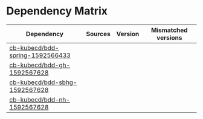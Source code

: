 # Dependency Matrix

Dependency | Sources | Version | Mismatched versions
---------- | ------- | ------- | -------------------
[cb-kubecd/bdd-spring-1592566433](https://github.com/cb-kubecd/bdd-spring-1592566433.git) |  | []() | 
[cb-kubecd/bdd-gh-1592567628](https://github.com/cb-kubecd/bdd-gh-1592567628.git) |  | []() | 
[cb-kubecd/bdd-sbhg-1592567628](https://github.com/cb-kubecd/bdd-sbhg-1592567628.git) |  | []() | 
[cb-kubecd/bdd-nh-1592567628](https://github.com/cb-kubecd/bdd-nh-1592567628.git) |  | []() | 
